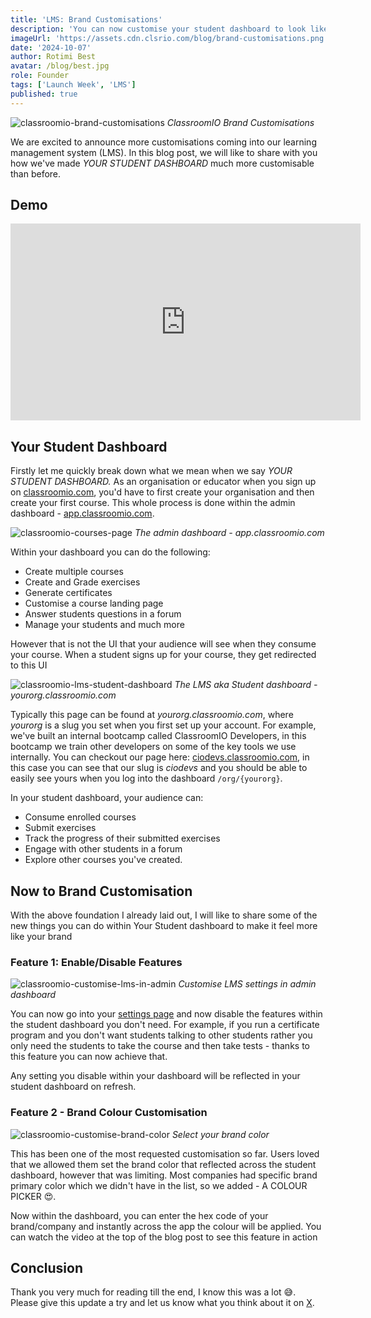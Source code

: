 ```yaml
---
title: 'LMS: Brand Customisations'
description: 'You can now customise your student dashboard to look like your brand and determine what features you want to enable or disable.'
imageUrl: 'https://assets.cdn.clsrio.com/blog/brand-customisations.png'
date: '2024-10-07'
author: Rotimi Best
avatar: /blog/best.jpg
role: Founder
tags: ['Launch Week', 'LMS']
published: true
---
```


![classroomio-brand-customisations](https://assets.cdn.clsrio.com/blog/brand-customisations.png)
_ClassroomIO Brand Customisations_

We are excited to announce more customisations coming into our learning management system (LMS). In this blog post, we will like to share with you how we've made *YOUR* *STUDENT DASHBOARD* much more customisable than before.

## Demo

<iframe class="mb-5" width="560" height="315" src="https://www.youtube.com/embed/y46mvF_1IWk?si=W39qbrW3KJ3DGO3Q" title="YouTube video player" frameborder="0" allow="accelerometer; autoplay; clipboard-write; encrypted-media; gyroscope; picture-in-picture; web-share" referrerpolicy="strict-origin-when-cross-origin" allowfullscreen></iframe>

## Your Student Dashboard

Firstly let me quickly break down what we mean when we say _YOUR STUDENT DASHBOARD._ As an organisation or educator when you sign up on [classroomio.com](https://classroomio.com), you'd have to first create your organisation and then create your first course. This whole process is done within the admin dashboard - [app.classroomio.com](https://app.classroomio.com).

![classroomio-courses-page](https://brand.cdn.clsrio.com/classroomio-courses.png)
_The admin dashboard - app.classroomio.com_

Within your dashboard you can do the following:

- Create multiple courses
- Create and Grade exercises
- Generate certificates
- Customise a course landing page
- Answer students questions in a forum
- Manage your students and much more

However that is not the UI that your audience will see when they consume your course. When a student signs up for your course, they get redirected to this UI

![classroomio-lms-student-dashboard](https://brand.cdn.clsrio.com/classroomio-lms-courses.png)
_The LMS aka Student dashboard - yourorg.classroomio.com_

Typically this page can be found at *yourorg.classroomio.com*, where *yourorg* is a slug you set when you first set up your account. For example, we've built an internal bootcamp called ClassroomIO Developers, in this bootcamp we train other developers on some of the key tools we use internally. You can checkout our page here: [ciodevs.classroomio.com](https://ciodevs.classroomio.com), in this case you can see that our slug is *ciodevs* and you should be able to easily see yours when you log into the dashboard `/org/{yourorg}`.

In your student dashboard, your audience can:

- Consume enrolled courses
- Submit exercises
- Track the progress of their submitted exercises
- Engage with other students in a forum
- Explore other courses you've created.

## Now to Brand Customisation

With the above foundation I already laid out, I will like to share some of the new things you can do within Your Student dashboard to make it feel more like your brand

### Feature 1: Enable/Disable Features

![classroomio-customise-lms-in-admin](https://brand.cdn.clsrio.com/customise-lms.png)
_Customise LMS settings in admin dashboard_

You can now go into your [settings page](https://app.classroomio.com/org/*/settings/customize-lms) and now disable the features within the student dashboard you don't need. For example, if you run a certificate program and you don't want students talking to other students rather you only need the students to take the course and then take tests - thanks to this feature you can now achieve that.

Any setting you disable within your dashboard will be reflected in your student dashboard on refresh.

### Feature 2 - Brand Colour Customisation

![classroomio-customise-brand-color](https://brand.cdn.clsrio.com/customise-brand-color.png)
_Select your brand color_

This has been one of the most requested customisation so far. Users loved that we allowed them set the brand color that reflected across the student dashboard, however that was limiting. Most companies had specific brand primary color which we didn't have in the list, so we added - A COLOUR PICKER 😍.

Now within the dashboard, you can enter the hex code of your brand/company and instantly across the app the colour will be applied. You can watch the video at the top of the blog post to see this feature in action

## Conclusion

Thank you very much for reading till the end, I know this was a lot 😅. Please give this update a try and let us know what you think about it on [X](https://x.com/classroomio).
